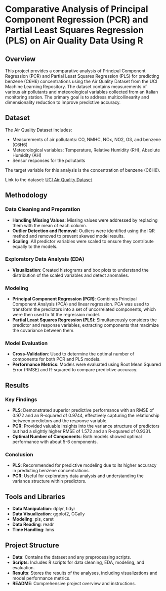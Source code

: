 <h1>Comparative Analysis of Principal Component Regression (PCR) and Partial Least Squares Regression (PLS) on Air Quality Data Using R</h1>

<h2>Overview</h2>
<p>This project provides a comparative analysis of Principal Component Regression (PCR) and Partial Least Squares Regression (PLS) for predicting benzene (C6H6) concentrations using the Air Quality Dataset from the UCI Machine Learning Repository. The dataset contains measurements of various air pollutants and meteorological variables collected from an Italian monitoring station. The primary goal is to address multicollinearity and dimensionality reduction to improve predictive accuracy.</p>

<h2>Dataset</h2>
<p>The Air Quality Dataset includes:</p>
<ul>
  <li>Measurements of air pollutants: CO, NMHC, NOx, NO2, O3, and benzene (C6H6)</li>
  <li>Meteorological variables: Temperature, Relative Humidity (RH), Absolute Humidity (AH)</li>
  <li>Sensor responses for the pollutants</li>
</ul>
<p>The target variable for this analysis is the concentration of benzene (C6H6).</p>
<p>Link to the dataset: <a href="https://archive.ics.uci.edu/ml/datasets/Air+Quality">UCI Air Quality Dataset</a></p>

<h2>Methodology</h2>

<h3>Data Cleaning and Preparation</h3>
<ul>
  <li><strong>Handling Missing Values</strong>: Missing values were addressed by replacing them with the mean of each column.</li>
  <li><strong>Outlier Detection and Removal</strong>: Outliers were identified using the IQR method and removed to prevent skewed model results.</li>
  <li><strong>Scaling</strong>: All predictor variables were scaled to ensure they contribute equally to the models.</li>
</ul>

<h3>Exploratory Data Analysis (EDA)</h3>
<ul>
  <li><strong>Visualization</strong>: Created histograms and box plots to understand the distribution of the scaled variables and detect anomalies.</li>
</ul>

<h3>Modeling</h3>
<ul>
  <li><strong>Principal Component Regression (PCR)</strong>: Combines Principal Component Analysis (PCA) and linear regression. PCA was used to transform the predictors into a set of uncorrelated components, which were then used to fit the regression model.</li>
  <li><strong>Partial Least Squares Regression (PLS)</strong>: Simultaneously considers the predictor and response variables, extracting components that maximize the covariance between them.</li>
</ul>

<h3>Model Evaluation</h3>
<ul>
  <li><strong>Cross-Validation</strong>: Used to determine the optimal number of components for both PCR and PLS models.</li>
  <li><strong>Performance Metrics</strong>: Models were evaluated using Root Mean Squared Error (RMSE) and R-squared to compare predictive accuracy.</li>
</ul>

<h2>Results</h2>

<h3>Key Findings</h3>
<ul>
  <li><strong>PLS</strong>: Demonstrated superior predictive performance with an RMSE of 0.972 and an R-squared of 0.9744, effectively capturing the relationship between predictors and the response variable.</li>
  <li><strong>PCR</strong>: Provided valuable insights into the variance structure of predictors but had a slightly higher RMSE of 1.572 and an R-squared of 0.9331.</li>
  <li><strong>Optimal Number of Components</strong>: Both models showed optimal performance with about 5-6 components.</li>
</ul>

<h3>Conclusion</h3>
<ul>
  <li><strong>PLS</strong>: Recommended for predictive modeling due to its higher accuracy in predicting benzene concentrations.</li>
  <li><strong>PCR</strong>: Useful for exploratory data analysis and understanding the variance structure within predictors.</li>
</ul>

<h2>Tools and Libraries</h2>
<ul>
  <li><strong>Data Manipulation</strong>: dplyr, tidyr</li>
  <li><strong>Data Visualization</strong>: ggplot2, GGally</li>
  <li><strong>Modeling</strong>: pls, caret</li>
  <li><strong>Data Reading</strong>: readr</li>
  <li><strong>Time Handling</strong>: hms</li>
</ul>

<h2>Project Structure</h2>
<ul>
  <li><strong>Data</strong>: Contains the dataset and any preprocessing scripts.</li>
  <li><strong>Scripts</strong>: Includes R scripts for data cleaning, EDA, modeling, and evaluation.</li>
  <li><strong>Results</strong>: Stores the results of the analyses, including visualizations and model performance metrics.</li>
  <li><strong>README</strong>: Comprehensive project overview and instructions.</li>
</ul>
